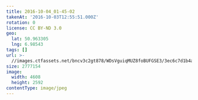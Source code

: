 ```yaml
---
title: 2016-10-04_01-45-02
takenAt: '2016-10-03T12:55:51.000Z'
rotation: 0
license: CC BY-ND 3.0
geo:
  lat: 50.963305
  lng: 6.98543
tags: []
url: >-
  //images.ctfassets.net/bncv3c2gt878/WDsVguiqMUZ8foBUFGSE3/3ec6c7d1b4acccce5844a09c718b1ea5/2016-10-04_01-45-02_29481516243_o
size: 2777154
image:
  width: 4608
  height: 2592
contentType: image/jpeg
---
```


